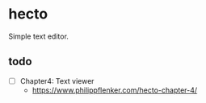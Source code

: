 # hecto
Simple text editor.

##  todo
- [ ] Chapter4: Text viewer
  - https://www.philippflenker.com/hecto-chapter-4/